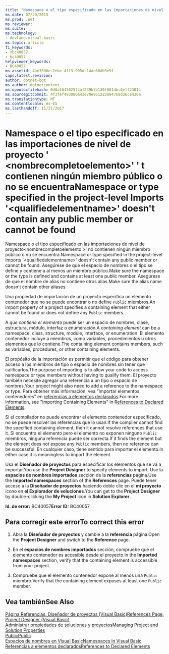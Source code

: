 ```yaml
---
title: "Namespace o el tipo especificado en las importaciones de nivel de proyecto &#39; &lt;nombrecompletoelemento&gt;&#39; &#39; t contienen ningún miembro público o no se encuentra"
ms.date: 07/20/2015
ms.prod: .net
ms.reviewer: 
ms.suite: 
ms.technology:
- devlang-visual-basic
ms.topic: article
f1_keywords:
- vbc40057
- bc40057
helpviewer_keywords:
- BC40057
ms.assetid: 4ae3506e-2ebe-4ff3-995d-14ac60db5e9f
caps.latest.revision: 
author: dotnet-bot
ms.author: dotnetcontent
ms.openlocfilehash: 0d0a164562524af239b3b130f681dbc6eff23814
ms.sourcegitcommit: 4f3fef493080a43e70e951223894768d36ce430a
ms.translationtype: MT
ms.contentlocale: es-ES
ms.lasthandoff: 11/21/2017
---
```

# <a name="namespace-or-type-specified-in-the-project-level-imports-39ltqualifiedelementnamegt39-doesn39t-contain-any-public-member-or-cannot-be-found"></a><span data-ttu-id="9f20c-102">Namespace o el tipo especificado en las importaciones de nivel de proyecto &#39; &lt;nombrecompletoelemento&gt;&#39; &#39; t contienen ningún miembro público o no se encuentra</span><span class="sxs-lookup"><span data-stu-id="9f20c-102">Namespace or type specified in the project-level Imports &#39;&lt;qualifiedelementname&gt;&#39; doesn&#39;t contain any public member or cannot be found</span></span>
<span data-ttu-id="9f20c-103">Namespace o el tipo especificado en las importaciones de nivel de proyecto\<nombrecompletoelemento >' no contienen ningún miembro público o no se encuentra.</span><span class="sxs-lookup"><span data-stu-id="9f20c-103">Namespace or type specified in the project-level Imports '\<qualifiedelementname>' doesn't contain any public member or cannot be found.</span></span> <span data-ttu-id="9f20c-104">Asegúrese de que el espacio de nombres o el tipo se define y contiene a al menos un miembro público.</span><span class="sxs-lookup"><span data-stu-id="9f20c-104">Make sure the namespace or the type is defined and contains at least one public member.</span></span> <span data-ttu-id="9f20c-105">Asegúrese de que el nombre de alias no contiene otros alias.</span><span class="sxs-lookup"><span data-stu-id="9f20c-105">Make sure the alias name doesn't contain other aliases.</span></span>  
  
 <span data-ttu-id="9f20c-106">Una propiedad de importación de un proyecto especifica un elemento contenedor que no se puede encontrar o no define `Public` miembros.</span><span class="sxs-lookup"><span data-stu-id="9f20c-106">An import property of a project specifies a containing element that either cannot be found or does not define any `Public` members.</span></span>  
  
 <span data-ttu-id="9f20c-107">A *que contiene el elemento* puede ser un espacio de nombres, clase, estructura, módulo, interfaz o enumeración.</span><span class="sxs-lookup"><span data-stu-id="9f20c-107">A *containing element* can be a namespace, class, structure, module, interface, or enumeration.</span></span> <span data-ttu-id="9f20c-108">El elemento contenedor incluye a miembros, como variables, procedimientos u otros elementos que lo contiene.</span><span class="sxs-lookup"><span data-stu-id="9f20c-108">The containing element contains members, such as variables, procedures, or other containing elements.</span></span>  
  
 <span data-ttu-id="9f20c-109">El propósito de la importación es permitir que el código para obtener acceso a los miembros de tipo o espacio de nombres sin tener que calificarlos.</span><span class="sxs-lookup"><span data-stu-id="9f20c-109">The purpose of importing is to allow your code to access namespace or type members without having to qualify them.</span></span> <span data-ttu-id="9f20c-110">El proyecto también necesite agregar una referencia a un tipo o espacio de nombres.</span><span class="sxs-lookup"><span data-stu-id="9f20c-110">Your project might also need to add a reference to the namespace or type.</span></span> <span data-ttu-id="9f20c-111">Para obtener más información, vea "Importar elementos contenedores" en [referencias a elementos declarados](../../../visual-basic/programming-guide/language-features/declared-elements/references-to-declared-elements.md).</span><span class="sxs-lookup"><span data-stu-id="9f20c-111">For more information, see "Importing Containing Elements" in [References to Declared Elements](../../../visual-basic/programming-guide/language-features/declared-elements/references-to-declared-elements.md).</span></span>  
  
 <span data-ttu-id="9f20c-112">Si el compilador no puede encontrar el elemento contenedor especificado, no se puede resolver las referencias que lo usan.</span><span class="sxs-lookup"><span data-stu-id="9f20c-112">If the compiler cannot find the specified containing element, then it cannot resolve references that use it.</span></span> <span data-ttu-id="9f20c-113">Si encuentra el elemento pero el elemento no exponen ninguno `Public` miembros, ninguna referencia puede ser correcta.</span><span class="sxs-lookup"><span data-stu-id="9f20c-113">If it finds the element but the element does not expose any `Public` members, then no reference can be successful.</span></span> <span data-ttu-id="9f20c-114">En cualquier caso, tiene sentido para importar el elemento.</span><span class="sxs-lookup"><span data-stu-id="9f20c-114">In either case it is meaningless to import the element.</span></span>  
  
 <span data-ttu-id="9f20c-115">Usa el **Diseñador de proyectos** para especificar los elementos que se va a importar.</span><span class="sxs-lookup"><span data-stu-id="9f20c-115">You use the **Project Designer** to specify elements to import.</span></span> <span data-ttu-id="9f20c-116">Use la **espacios de nombres importados** sección de la **referencias** página.</span><span class="sxs-lookup"><span data-stu-id="9f20c-116">Use the **Imported namespaces** section of the **References** page.</span></span> <span data-ttu-id="9f20c-117">Puede tener acceso a la **Diseñador de proyectos** haciendo doble clic en el **mi proyecto** icono en **el Explorador de soluciones**.</span><span class="sxs-lookup"><span data-stu-id="9f20c-117">You can get to the **Project Designer** by double-clicking the **My Project** icon in **Solution Explorer**.</span></span>  
  
 <span data-ttu-id="9f20c-118">**Id. de error:** BC40057</span><span class="sxs-lookup"><span data-stu-id="9f20c-118">**Error ID:** BC40057</span></span>  
  
## <a name="to-correct-this-error"></a><span data-ttu-id="9f20c-119">Para corregir este error</span><span class="sxs-lookup"><span data-stu-id="9f20c-119">To correct this error</span></span>  
  
1.  <span data-ttu-id="9f20c-120">Abra la **Diseñador de proyectos** y cambie a la **referencia** página.</span><span class="sxs-lookup"><span data-stu-id="9f20c-120">Open the **Project Designer** and switch to the **Reference** page.</span></span>  
  
2.  <span data-ttu-id="9f20c-121">En el **espacios de nombres importados** sección, compruebe que el elemento contenedor es accesible desde el proyecto.</span><span class="sxs-lookup"><span data-stu-id="9f20c-121">In the **Imported namespaces** section, verify that the containing element is accessible from your project.</span></span>  
  
3.  <span data-ttu-id="9f20c-122">Compruebe que el elemento contenedor expone al menos una `Public` miembro.</span><span class="sxs-lookup"><span data-stu-id="9f20c-122">Verify that the containing element exposes at least one `Public` member.</span></span>  
  
## <a name="see-also"></a><span data-ttu-id="9f20c-123">Vea también</span><span class="sxs-lookup"><span data-stu-id="9f20c-123">See Also</span></span>  
 [<span data-ttu-id="9f20c-124">Página Referencias, Diseñador de proyectos (Visual Basic)</span><span class="sxs-lookup"><span data-stu-id="9f20c-124">References Page, Project Designer (Visual Basic)</span></span>](/visualstudio/ide/reference/references-page-project-designer-visual-basic)  
 [<span data-ttu-id="9f20c-125">Administrar propiedades de soluciones y proyectos</span><span class="sxs-lookup"><span data-stu-id="9f20c-125">Managing Project and Solution Properties</span></span>](/visualstudio/ide/managing-project-and-solution-properties)  
 [<span data-ttu-id="9f20c-126">Public</span><span class="sxs-lookup"><span data-stu-id="9f20c-126">Public</span></span>](../../../visual-basic/language-reference/modifiers/public.md)  
 [<span data-ttu-id="9f20c-127">Espacios de nombres en Visual Basic</span><span class="sxs-lookup"><span data-stu-id="9f20c-127">Namespaces in Visual Basic</span></span>](../../../visual-basic/programming-guide/program-structure/namespaces.md)  
 [<span data-ttu-id="9f20c-128">Referencias a elementos declarados</span><span class="sxs-lookup"><span data-stu-id="9f20c-128">References to Declared Elements</span></span>](../../../visual-basic/programming-guide/language-features/declared-elements/references-to-declared-elements.md)
